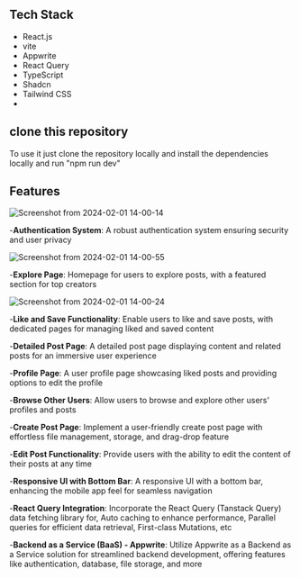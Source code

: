 ## <a name="tech-stack"> Tech Stack</a>

- React.js
- vite
- Appwrite
- React Query
- TypeScript
- Shadcn
- Tailwind CSS
- 
## <a name="features">clone this repository</a>
To use it just clone the repository locally and install the dependencies locally and run "npm run dev" 

## <a name="features">Features</a>

![Screenshot from 2024-02-01 14-00-14](https://github.com/gorillamindset/DesiFrame/assets/138226552/1d084b2d-f3a7-4f47-ad5e-c82b7491f4d0)

-**Authentication System**: A robust authentication system ensuring security and user privacy

![Screenshot from 2024-02-01 14-00-55](https://github.com/gorillamindset/DesiFrame/assets/138226552/00446607-16c3-4a82-a505-b980b66878b5)

-**Explore Page**: Homepage for users to explore posts, with a featured section for top creators

![Screenshot from 2024-02-01 14-00-24](https://github.com/gorillamindset/DesiFrame/assets/138226552/9bb7b38f-7b70-4802-ab9b-44f081e85b4b)

-**Like and Save Functionality**: Enable users to like and save posts, with dedicated pages for managing liked and saved content

-**Detailed Post Page**: A detailed post page displaying content and related posts for an immersive user experience

-**Profile Page**: A user profile page showcasing liked posts and providing options to edit the profile

-**Browse Other Users**: Allow users to browse and explore other users' profiles and posts

-**Create Post Page**: Implement a user-friendly create post page with effortless file management, storage, and drag-drop feature

-**Edit Post Functionality**: Provide users with the ability to edit the content of their posts at any time

-**Responsive UI with Bottom Bar**: A responsive UI with a bottom bar, enhancing the mobile app feel for seamless navigation

-**React Query Integration**: Incorporate the React Query (Tanstack Query) data fetching library for, Auto caching to enhance performance, Parallel queries for efficient data retrieval, First-class Mutations, etc

-**Backend as a Service (BaaS) - Appwrite**: Utilize Appwrite as a Backend as a Service solution for streamlined backend development, offering features like authentication, database, file storage, and more
